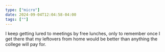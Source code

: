 ```yaml
---
type: ["micro"]
date: 2024-09-04T12:04:58-04:00
tags: [""]
---
```

I keep getting lured to meetings by free lunches, only to remember once I get there that my leftovers from home would be better than anything the college will pay for.
